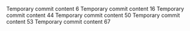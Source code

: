 Temporary commit content 6
Temporary commit content 16
Temporary commit content 44
Temporary commit content 50
Temporary commit content 53
Temporary commit content 67
